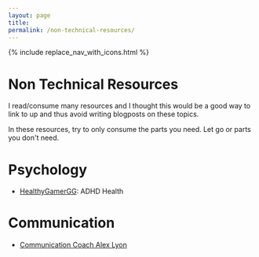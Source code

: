 ```yaml
---
layout: page
title: 
permalink: /non-technical-resources/
---
```


{% include replace_nav_with_icons.html %}

# Non Technical Resources

I read/consume many resources and I thought this would be a good way to link to up and thus avoid  writing blogposts on these topics.

In these resources, try to only consume the parts you need. Let go or parts you don't need.

# Psychology

- [HealthyGamerGG](https://www.youtube.com/c/HealthyGamerGG): ADHD Health

# Communication

- [Communication Coach Alex Lyon](https://www.youtube.com/c/CommunicationSkillsCoachAlexLyon)
